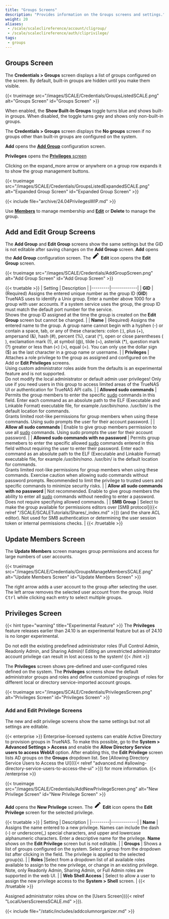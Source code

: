 ```yaml
---
title: "Groups Screens"
description: "Provides information on the Groups screens and settings."
weight: 20
aliases:
 - /scale/scaleclireference/account/cligroup/
 - /scale/scaleclireference/auth/cliprivilege/
tags:
 - groups
---
```


## Groups Screen

The **Credentials > Groups** screen displays a list of groups configured on the screen. By default, built-in groups are hidden until you make them visible.

{{< trueimage src="/images/SCALE/Credentials/GroupsListedSCALE.png" alt="Groups Screen" id="Groups Screen" >}}

When enabled, the **Show Built-In Groups** toggle turns blue and shows built-in groups. When disabled, the toggle turns grey and shows only non-built-in groups.

The **Credentials > Groups** screen displays the **No groups** screen if no groups other than built-in groups are configured on the system.

**Add** opens the **[Add Group](#add-group-screen)** configuration screen.

**Privileges** opens the [**Privileges** screen](#privileges-screen)

Clicking on the <span class="material-icons">expand_more</span> arrow or anywhere on a group row expands it to show the group management buttons.

{{< trueimage src="/images/SCALE/Credentials/GroupsListedExpandedSCALE.png" alt="Expanded Group Screen" id="Expanded Group Screen" >}}

{{< include file="archive/24.04PrivilegesWIP.md" >}}

Use [**Members**](#update-members) to manage membership and [**Edit**](#edit-group) or **Delete** to manage the group.

## Add and Edit Group Screens

The **Add Group** and **Edit Group** screens show the same settings but the GID is not editable after saving changes on the **Add Group** screen.
**Add** opens the **Add Group** configuration screen.
The <svg xmlns="http://www.w3.org/2000/svg" width="24" height="24" viewBox="0 0 24 24"><path fill="currentColor" d="M20.71 7.04c.39-.39.39-1.04 0-1.41l-2.34-2.34c-.37-.39-1.02-.39-1.41 0l-1.84 1.83l3.75 3.75M3 17.25V21h3.75L17.81 9.93l-3.75-3.75z"/></svg> **Edit** icon opens the **Edit Group** screen.

{{< trueimage src="/images/SCALE/Credentials/AddGroupScreen.png" alt="Add Group Screen" id="Add Group Screen" >}}

{{< truetable >}}
| Setting | Description |
|---------|-------------|
| **GID** | (Required) Assigns the entered unique number as the group ID (**GID**) TrueNAS uses to identify a Unix group. Enter a number above 1000 for a group with user accounts. If a system service uses the group, the group ID must match the default port number for the service.<br> Shows the group ID assigned at the time the group is created on the **Edit Group** screen but cannot be changed. |
| **Name** | (Required) Assigns the entered name to the group. A group name cannot begin with a hyphen (-) or contain a space, tab, or any of these characters: colon (:), plus (+), ampersand (&), hash (#), percent (%), carat (^), open or close parentheses ( ), exclamation mark (!), at symbol (@), tilde (~), asterisk (*), question mark (?) greater or less than (<) (>), equal (=). You can only use the dollar sign ($) as the last character in a group name or username. |
| **Privileges** | Attaches a role privilege to the group as assigned and configured on the Add or **Edit Privileges** screens. <br>Using custom administrator roles aside from the defaults is an experimental feature and is not supported.<br>Do not modify the local administrator or default admin user privileges! Only use if you need users in this group to access limited areas of the TrueNAS UI or authentication for TrueNAS API calls. |
| **Allowed sudo commands** | Permits the group members to enter the specific [sudo](https://www.sudo.ws/) commands in this field. Enter each command as an absolute path to the ELF (Executable and Linkable Format) executable file, for example */usr/bin/nano*. <file>/usr/bin/</file> is the default location for commands. <br> Grants limited root-like permissions for group members when using these commands. Using sudo prompts the user for their account password. |
| **Allow all sudo commands** | Enable to give group members permission to use all [sudo](https://www.sudo.ws/) commands. Using sudo prompts the user for their account password. |
| **Allowed sudo commands with no password** | Permits group memebers to enter the specific allowed [sudo](https://www.sudo.ws/) commands entered in this field without requiring the user to enter their password. Enter each command as an absolute path to the ELF (Executable and Linkable Format) executable file, for example */usr/bin/nano*. <file>/usr/bin/</file> is the default location for commands. <br> Grants limited root-like permissions for group members when using these commands. Exercise caution when allowing sudo commands without password prompts. Recommended to limit the privilege to trusted users and specific commands to minimize security risks. |
| **Allow all sudo commands with no password** | Not recommended. Enable to give group members the ability to enter all [sudo](https://www.sudo.ws/) commands without needing to enter a password. Does not require specifying allowed commands. |
| **SMB Group** | Select to make the group available for permissions editors over [SMB protocol]({{< relref "/SCALE/SCALETutorials/Shares/_index.md" >}}) (and the share ACL editor). Not used for SMB authentication or determining the user session token or internal permissions checks. |
{{< /truetable >}}

## Update Members Screen

The **Update Members** screen manages group permissions and access for large numbers of user accounts.

{{< trueimage src="/images/SCALE/Credentials/GroupsManageMembersSCALE.png" alt="Update Members Screen" id="Update Members Screen" >}}

The right arrow <i class="fa fa-arrow-right" aria-hidden="true" title="Right Arrow"></i> adds a user account to the group after selecting the user.
The left arrow <i class="fa fa-arrow-left" aria-hidden="true" title="Left Arrow"></i> removes the selected user account from the group.
Hold <kbd>Ctrl</kbd> while clicking each entry to select multiple groups.

## Privileges Screen

{{< hint type="warning" title="Experimental Feature" >}}
The **Privileges** feature releases earlier than 24.10 is an experimental feature but as of 24.10 is no longer experimental.

Do not edit the existing predefined administrator roles (Full Control Admin, Readonly Admin, and Sharing Admin)!
Editing an unrestricted administrator account privilege can result in lost access to the system!
{{< /hint >}}

The **Privileges** screen shows pre-defined and user-configured roles defined on the system.
The **Privileges** screens show the default administrator groups and roles and define customized groupings of roles for different local or directory service-imported account groups.

{{< trueimage src="/images/SCALE/Credentials/PrivilegesScreen.png" alt="Privileges Screen" id="Privileges Screen" >}}

### Add and Edit Privilege Screens

The new and edit privilege screens show the same settings but not all settings are editable.

{{< enterprise >}}
Enterprise-licensed systems can enable Active Directory to provision groups in TrueNAS. To make this possible, go to the **System > Advanced Settings > Access** and enable the **Allow Directory Service users to access WebUI** option. After enabling this, the **Edit Privilege** screen lists AD groups on the **Groups** dropdown list.
See [Allowing Directory Service Users to Access the UI]({{< relref "advanced.md #allowing-directory-service-users-to-access-the-ui" >}}) for more information.
{{< /enterprise >}}

{{< trueimage src="/images/SCALE/Credentials/AddNewPrivilegeScreen.png" alt="New Privilege Screen" id="New Privilege Screen" >}}

**Add** opens the **New Privilege** screen. 
The <svg xmlns="http://www.w3.org/2000/svg" width="24" height="24" viewBox="0 0 24 24"><path fill="currentColor" d="M20.71 7.04c.39-.39.39-1.04 0-1.41l-2.34-2.34c-.37-.39-1.02-.39-1.41 0l-1.84 1.83l3.75 3.75M3 17.25V21h3.75L17.81 9.93l-3.75-3.75z"/></svg> **Edit** icon opens the **Edit Privilege** screen for the selected privilege.

{{< truetable >}}
| Setting | Description |
|---------|-------------|
| **Name** | Assigns the name entered to a new privilege. Names can include the dash (-) or underscore(_) special characters, and upper and lowercase alphanumeric characters. Enter a descriptive name for the privilege. **Name** shows on the **Edit Privilege** screen but is not editable. |
| **Groups** | Shows a list of groups configured on the system. Select a group from the dropdown list after clicking in the field. The privilege is applied to the selected group(s). |
| **Roles** |Select from a dropdown list of all available roles available to assign to the new privilege, or change in an existing privilege. Note, only Readonly Admin, Sharing Admin, or Full Admin roles are supported in the web UI. |
| **Web Shell Access** | Select to allow a user to assign the new privilege access to the **System > Shell** screen. |
{{< /truetable >}}

Assigned administrator roles show on the [Users Screen]({{< relref "LocalUsersScreensSCALE.md" >}}).

{{< include file="/static/includes/addcolumnorganizer.md" >}}
